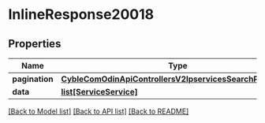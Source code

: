 # InlineResponse20018

## Properties
Name | Type | Description | Notes
------------ | ------------- | ------------- | -------------
**pagination** | [**CybleComOdinApiControllersV2IpservicesSearchPagination**](CybleComOdinApiControllersV2IpservicesSearchPagination.md) |  | [optional] 
**data** | [**list[ServiceService]**](ServiceService.md) |  | [optional] 

[[Back to Model list]](../README.md#documentation-for-models) [[Back to API list]](../README.md#documentation-for-api-endpoints) [[Back to README]](../README.md)

